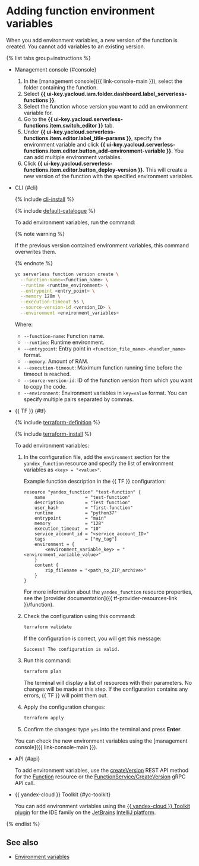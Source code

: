 # Adding function environment variables

When you add environment variables, a new version of the function is created. You cannot add variables to an existing version.

{% list tabs group=instructions %}

- Management console {#console}
    
    1. In the [management console]({{ link-console-main }}), select the folder containing the function.
    1. Select **{{ ui-key.yacloud.iam.folder.dashboard.label_serverless-functions }}**.
    1. Select the function whose version you want to add an environment variable for.
    1. Go to the **{{ ui-key.yacloud.serverless-functions.item.switch_editor }}** tab.
    1. Under **{{ ui-key.yacloud.serverless-functions.item.editor.label_title-params }}**, specify the environment variable and click **{{ ui-key.yacloud.serverless-functions.item.editor.button_add-environment-variable }}**. You can add multiple environment variables.
    1. Click **{{ ui-key.yacloud.serverless-functions.item.editor.button_deploy-version }}**. This will create a new version of the function with the specified environment variables.
    
- CLI {#cli}

    {% include [cli-install](../../../_includes/cli-install.md) %}

    {% include [default-catalogue](../../../_includes/default-catalogue.md) %}

    To add environment variables, run the command:

    {% note warning %}

    If the previous version contained environment variables, this command overwrites them.

    {% endnote %}

    ```bash
    yc serverless function version create \
      --function-name=<function_name> \
      --runtime <runtime_environment> \
      --entrypoint <entry_point> \
      --memory 128m \
      --execution-timeout 5s \
      --source-version-id <version_ID> \
      --environment <environment_variables>
    ```

    Where:

    * `--function-name`: Function name.
    * `--runtime`: Runtime environment.
    * `--entrypoint`: Entry point in `<function_file_name>.<handler_name>` format.
    * `--memory`: Amount of RAM.
    * `--execution-timeout`: Maximum function running time before the timeout is reached.
    * `--source-version-id`: ID of the function version from which you want to copy the code.
    * `--environment`: Environment variables in `key=value` format. You can specify multiple pairs separated by commas.

- {{ TF }} {#tf}

    {% include [terraform-definition](../../../_tutorials/_tutorials_includes/terraform-definition.md) %}

    {% include [terraform-install](../../../_includes/terraform-install.md) %}

    To add environment variables:

    1. In the configuration file, add the `environment` section for the `yandex_function` resource and specify the list of environment variables as `<key> = "<value>"`.

       Example function description in the {{ TF }} configuration:
      
        ```hcl
        resource "yandex_function" "test-function" {
            name               = "test-function"
            description        = "Test function"
            user_hash          = "first-function"
            runtime            = "python37"
            entrypoint         = "main"
            memory             = "128"
            execution_timeout  = "10"
            service_account_id = "<service_account_ID>"
            tags               = ["my_tag"]
            environment = {
                <environment_variable_key> = "<environment_variable_value>"
            }
            content {
                zip_filename = "<path_to_ZIP_archive>"
            }
        }
        ```

        For more information about the `yandex_function` resource properties, see the [provider documentation]({{ tf-provider-resources-link }}/function).

    1. Check the configuration using this command:
        
       ```bash
       terraform validate
       ```

       If the configuration is correct, you will get this message:
        
       ```text
       Success! The configuration is valid.
       ```

    1. Run this command:

       ```bash
       terraform plan
       ```

       The terminal will display a list of resources with their parameters. No changes will be made at this step. If the configuration contains any errors, {{ TF }} will point them out.
         
    1. Apply the configuration changes:

       ```bash
       terraform apply
       ```

    1. Confirm the changes: type `yes` into the terminal and press **Enter**.
      
    You can check the new environment variables using the [management console]({{ link-console-main }}).

- API {#api}

    To add environment variables, use the [createVersion](../../functions/api-ref/Function/createVersion.md) REST API method for the [Function](../../functions/api-ref/Function/index.md) resource or the [FunctionService/CreateVersion](../../functions/api-ref/grpc/Function/createVersion.md) gRPC API call.

- {{ yandex-cloud }} Toolkit {#yc-toolkit}

    You can add environment variables using the [{{ yandex-cloud }} Toolkit plugin](https://github.com/yandex-cloud/ide-plugin-jetbrains/blob/master/README.en.md) for the IDE family on the [JetBrains](https://www.jetbrains.com/) [IntelliJ platform](https://www.jetbrains.com/opensource/idea/).

{% endlist %}


## See also

* [Environment variables](../../concepts/runtime/environment-variables.md#env)